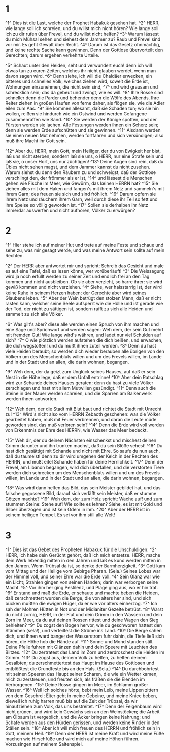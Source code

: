 # 1 
^1^ Dies ist die Last, welche der Prophet Habakuk gesehen hat. ^2^ HERR, wie lange soll ich schreien, und du willst mich nicht hören? Wie lange soll ich zu dir rufen über Frevel, und du willst nicht helfen? ^3^ Warum lässest du mich Mühsal sehen und siehest dem Jammer zu? Raub und Frevel sind vor mir. Es geht Gewalt über Recht. ^4^ Darum ist das Gesetz ohnmächtig, und keine rechte Sache kann gewinnen. Denn der Gottlose übervorteilt den Gerechten; darum ergehen verkehrte Urteile. 

^5^ Schaut unter den Heiden, seht und verwundert euch! denn ich will etwas tun zu euren Zeiten, welches ihr nicht glauben werdet, wenn man davon sagen wird. ^6^ Denn siehe, ich will die Chaldäer erwecken, ein bitteres und schnelles Volk, welches ziehen wird, soweit die Erde ist, Wohnungen einzunehmen, die nicht sein sind, ^7^ und wird grausam und schrecklich sein; das da gebeut und zwingt, wie es will. ^8^ Ihre Rosse sind schneller denn die Parder und behender denn die Wölfe des Abends. Ihre Reiter ziehen in großen Haufen von ferne daher, als flögen sie, wie die Adler eilen zum Aas. ^9^ Sie kommen allesamt, daß sie Schaden tun; wo sie hin wollen, reißen sie hindurch wie ein Ostwind und werden Gefangene zusammenraffen wie Sand. ^10^ Sie werden der Könige spotten, und der Fürsten werden sie lachen. Alle Festungen werden ihnen ein Scherz sein; denn sie werden Erde aufschütten und sie gewinnen. ^11^ Alsdann werden sie einen neuen Mut nehmen, werden fortfahren und sich versündigen; also muß ihre Macht ihr Gott sein. 

^12^ Aber du, HERR, mein Gott, mein Heiliger, der du von Ewigkeit her bist, laß uns nicht sterben; sondern laß sie uns, o HERR, nur eine Strafe sein und laß sie, o unser Hort, uns nur züchtigen! ^13^ Deine Augen sind rein, daß du Übles nicht sehen magst, und dem Jammer kannst du nicht zusehen. Warum siehst du denn den Räubern zu und schweigst, daß der Gottlose verschlingt den, der frömmer als er ist, ^14^ und lässest die Menschen gehen wie Fische im Meer, wie Gewürm, das keinen HERRN hat? ^15^ Sie ziehen alles mit dem Haken und fangen's mit ihrem Netz und sammeln's mit ihrem Garn; des freuen sie sich und sind fröhlich. ^16^ Darum opfern sie ihrem Netz und räuchern ihrem Garn, weil durch diese ihr Teil so fett und ihre Speise so völlig geworden ist. ^17^ Sollen sie derhalben ihr Netz immerdar auswerfen und nicht aufhören, Völker zu erwürgen? 

# 2 
^1^ Hier stehe ich auf meiner Hut und trete auf meine Feste und schaue und sehe zu, was mir gesagt werde, und was meine Antwort sein sollte auf mein Rechten. 

^2^ Der HERR aber antwortet mir und spricht: Schreib das Gesicht und male es auf eine Tafel, daß es lesen könne, wer vorüberläuft! ^3^ Die Weissagung wird ja noch erfüllt werden zu seiner Zeit und endlich frei an den Tag kommen und nicht ausbleiben. Ob sie aber verzieht, so harre ihrer: sie wird gewiß kommen und nicht verziehen. ^4^ Siehe, wer halsstarrig ist, der wird keine Ruhe in seinem Herzen haben; der Gerechte aber wird seines Glaubens leben. ^5^ Aber der Wein betrügt den stolzen Mann, daß er nicht rasten kann, welcher seine Seele aufsperrt wie die Hölle und ist gerade wie der Tod, der nicht zu sättigen ist, sondern rafft zu sich alle Heiden und sammelt zu sich alle Völker. 

^6^ Was gilt's aber? diese alle werden einen Spruch von ihm machen und eine Sage und Sprichwort und werden sagen: Weh dem, der sein Gut mehrt mit fremden Gut! Wie lange wird's währen, und ladet nur viel Schulden auf sich? ^7^ O wie plötzlich werden aufstehen die dich beißen, und erwachen, die dich wegstoßen! und du mußt ihnen zuteil werden. ^8^ Denn du hast viele Heiden beraubt; so werden dich wieder berauben alle übrigen von den Völkern um des Menschenbluts willen und um des Frevels willen, im Lande und in der Stadt und an allen, die darin wohnen, begangen. 

^9^ Weh dem, der da geizt zum Unglück seines Hauses, auf daß er sein Nest in die Höhe lege, daß er dem Unfall entrinne! ^10^ Aber dein Ratschlag wird zur Schande deines Hauses geraten; denn du hast zu viele Völker zerschlagen und hast mit allem Mutwillen gesündigt. ^11^ Denn auch die Steine in der Mauer werden schreien, und die Sparren am Balkenwerk werden ihnen antworten. 

^12^ Weh dem, der die Stadt mit Blut baut und richtet die Stadt mit Unrecht zu! ^13^ Wird's nicht also vom HERRN Zebaoth geschehen: was die Völker gearbeitet haben, muß mit Feuer verbrennen, und daran die Leute müde geworden sind, das muß verloren sein? ^14^ Denn die Erde wird voll werden von Erkenntnis der Ehre des HERRN, wie Wasser das Meer bedeckt. 

^15^ Weh dir, der du deinem Nächsten einschenkst und mischest deinen Grimm darunter und ihn trunken machst, daß du sein Blöße sehest! ^16^ Du hast dich gesättigt mit Schande und nicht mit Ehre. So saufe du nun auch, daß du taumelst! denn zu dir wird umgehen der Kelch in der Rechten des HERRN, und mußt eitel Schande haben für deine Herrlichkeit. ^17^ Denn der Frevel, am Libanon begangen, wird dich überfallen, und die verstörten Tiere werden dich schrecken um des Menschenbluts willen und um des Frevels willen, im Lande und in der Stadt und an allen, die darin wohnen, begangen. 

^18^ Was wird dann helfen das Bild, das sein Meister gebildet hat, und das falsche gegossene Bild, darauf sich verläßt sein Meister, daß er stumme Götzen machte? ^19^ Weh dem, der zum Holz spricht: Wache auf! und zum stummen Steine: Stehe auf! Wie sollte es lehren? Siehe, es ist mit Gold und Silber überzogen und ist kein Odem in ihm. ^20^ Aber der HERR ist in seinem heiligen Tempel. Es sei vor ihm still alle Welt! 

# 3 
^1^ Dies ist das Gebet des Propheten Habakuk für die Unschuldigen: ^2^ HERR, ich habe dein Gerücht gehört, daß ich mich entsetze. HERR, mache dein Werk lebendig mitten in den Jahren und laß es kund werden mitten in den Jahren. Wenn Trübsal da ist, so denke der Barmherzigkeit. ^3^ Gott kam vom Mittag und der Heilige vom Gebirge Pharan. (Sela.) Seines Lobes war der Himmel voll, und seiner Ehre war die Erde voll. ^4^ Sein Glanz war wie ein Licht; Strahlen gingen von seinen Händen; darin war verborgen seine Macht. ^5^ Vor ihm her ging Pestilenz, und Plage ging aus, wo er hin trat. ^6^ Er stand und maß die Erde, er schaute und machte beben die Heiden, daß zerschmettert wurden die Berge, die von alters her sind, und sich bücken mußten die ewigen Hügel, da er wie vor alters einherzog. ^7^ Ich sah der Mohren Hütten in Not und der Midianiter Gezelte betrübt. ^8^ Warst du nicht zornig, HERR, in der Flut und dein Grimm in den Wassern und dein Zorn im Meer, da du auf deinen Rossen rittest und deine Wagen den Sieg behielten? ^9^ Du zogst den Bogen hervor, wie du geschworen hattest den Stämmen (sela!), und verteiltest die Ströme ins Land. ^10^ Die Berge sahen dich, und ihnen ward bange; der Wasserstrom fuhr dahin, die Tiefe ließ sich hören, die Höhe hob die Hände auf. ^11^ Sonne und Mond standen still. Deine Pfeile fuhren mit Glänzen dahin und dein Speere mit Leuchten des Blitzes. ^12^ Du zertratest das Land im Zorn und zerdroschest die Heiden im Grimm. ^13^ Du zogst aus, deinem Volk zu helfen, zu helfen deinem Gesalbten; du zerschmettertest das Haupt im Hause des Gottlosen und entblößtest die Grundfeste bis an den Hals. (Sela.) ^14^ Du durchbohrtest mit seinen Speeren das Haupt seiner Scharen, die wie ein Wetter kamen, mich zu zerstreuen, und freuten sich, als fräßen sie die Elenden im Verborgenen. ^15^ Deine Rosse gingen im Meer, im Schlamm großer Wasser. ^16^ Weil ich solches hörte, bebt mein Leib, meine Lippen zittern von dem Geschrei; Eiter geht in meine Gebeine, und meine Kniee beben, dieweil ich ruhig harren muß bis auf die Zeit der Trübsal, da wir hinaufziehen zum Volk, das uns bestreitet. ^17^ Denn der Feigenbaum wird nicht grünen, und wird kein Gewächs sein an den Weinstöcken; die Arbeit am Ölbaum ist vergeblich, und die Äcker bringen keine Nahrung; und Schafe werden aus den Hürden gerissen, und werden keine Rinder in den Ställen sein. ^18^ Aber ich will mich freuen des HERRN und fröhlich sein in Gott, meinem Heil. ^19^ Denn der HERR ist meine Kraft und wird meine Füße machen wie Hirschfüße und wird mich auf meine Höhen führen. Vorzusingen auf meinem Saitenspiel. 